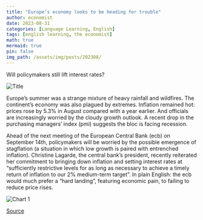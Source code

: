 ```yaml
---
title: "Europe’s economy looks to be heading for trouble"
author: economist
date: 2023-08-31
categories: [Language Learning, English]
tags: [english learning, the economist]
math: true
mermaid: true
pin: false
img_path: /assets/img/posts/202308/
---
```




Will policymakers still lift interest rates?

![Title](20230902_FNP503.webp)

Europe’s summer was a strange mixture of heavy rainfall and wildfires. The continent’s economy was also plagued by extremes. Inflation remained hot: prices rose by 5.3% in August compared with a year earlier. And officials are increasingly worried by the cloudy growth outlook. A recent drop in the purchasing managers’ index (pmi) suggests the bloc is facing recession.

Ahead of the next meeting of the European Central Bank (ecb) on September 14th, policymakers will be worried by the possible emergence of stagflation (a situation in which low growth is paired with entrenched inflation). Christine Lagarde, the central bank’s president, recently reiterated her commitment to bringing down inflation and setting interest rates at “sufficiently restrictive levels for as long as necessary to achieve a timely return of inflation to our 2% medium-term target”. In plain English: the ecb would much prefer a “hard landing”, featuring economic pain, to failing to reduce price rises.

![Chart 1](20230902_FNC394.webp)




[Source](https://www.economist.com/finance-and-economics/2023/08/31/europes-economy-looks-to-be-heading-for-trouble)